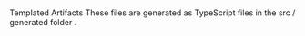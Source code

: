 #
Templated
Artifacts
These
files
are
generated
as
TypeScript
files
in
the
src
/
generated
folder
.
